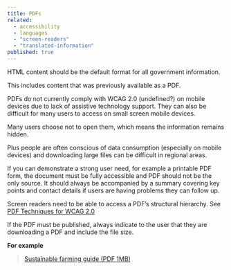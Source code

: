 ```yaml
---
title: PDFs
related: 
  - accessibility
  - languages
  - "screen-readers"
  - "translated-information"
published: true
---
```


HTML content should be the default format for all government information.

This includes content that was previously available as a PDF.

PDFs do not currently comply with WCAG 2.0 (undefined?) on mobile devices due to lack of assistive technology support. They can also be difficult for many users to access on small screen mobile devices.

Many users choose not to open them, which means the information remains hidden.

Plus people are often conscious of data consumption (especially on mobile devices) and downloading large files can be difficult in regional areas.

If you can demonstrate a strong user need, for example a printable PDF form, the document must be fully accessible and PDF should not be the only source. It should always be accompanied by a summary covering key points and contact details if users are having problems they can follow up.

Screen readers need to be able to access a PDF’s structural hierarchy. See [PDF Techniques for WCAG 2.0](https://www.w3.org/TR/WCAG20-TECHS/pdf.html "PDF Techniques for WCAG 2.0")

If the PDF must be published, always indicate to the user that they are downloading a PDF and include the file size.

**For example**

> [Sustainable farming guide (PDF 1MB)](#)